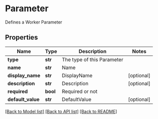 # Parameter

Defines a Worker Parameter

## Properties
Name | Type | Description | Notes
------------ | ------------- | ------------- | -------------
**type** | **str** | The type of this Parameter | 
**name** | **str** | Name | 
**display_name** | **str** | DisplayName | [optional] 
**description** | **str** | Description | [optional] 
**required** | **bool** | Required or not | 
**default_value** | **str** | DefaultValue | [optional] 

[[Back to Model list]](../README.md#documentation-for-models) [[Back to API list]](../README.md#documentation-for-api-endpoints) [[Back to README]](../README.md)


